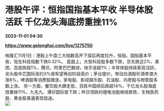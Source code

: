 # 港股午评：恒指国指基本平收 半导体股活跃 千亿龙头海底捞重挫11%

**2023-11-01 04:30**

**https://www.gelonghui.com/live/1275750**

格隆汇11月1日｜港股上午盘三大指数高开下探后再度拉升，恒指、国指基本平收，恒生科技指数下跌0.32%。 盘面上，大型科技股多数下跌，京东跌近2%，美团、百度跌超1%，腾讯、阿里巴巴飘绿，快手涨超1%；半导体股持续表现活跃，龙头股中芯国际涨约3%或有望再创阶段高价；茅台提价，带动白酒股珍酒李渡大涨8%，啤酒股等消费股跟涨，家电股、影视娱乐股、石油股、内房股与物管股多数上涨。 另一方面，餐饮股大肆走低，百胜中国绩后跌超14%，千亿龙头股海底捞重挫11%，九毛九、谭仔国际皆下跌；昨日领跌的锂电池股继续跌势，生物医药股、黄金股普遍表现低迷。  
![](https://img5.gelonghui.com/live/839ca-7157d14d-7a5f-497d-866a-cf105ba97e11.png)